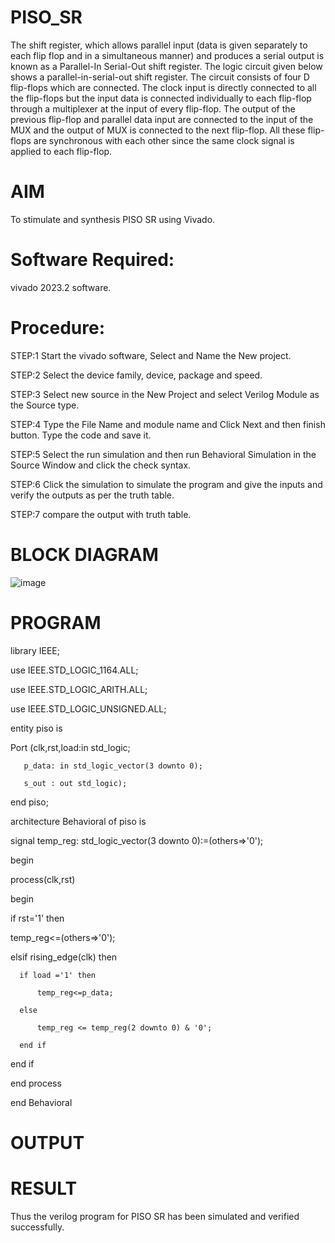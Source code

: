 # PISO_SR
The shift register, which allows parallel input (data is given separately to each flip flop and in a simultaneous manner) and produces a serial output is known as a Parallel-In Serial-Out shift register. The logic circuit given below shows a parallel-in-serial-out shift register. The circuit consists of four D flip-flops which are connected. The clock input is directly connected to all the flip-flops but the input data is connected individually to each flip-flop through a multiplexer at the input of every flip-flop. The output of the previous flip-flop and parallel data input are connected to the input of the MUX and the output of MUX is connected to the next flip-flop. All these flip-flops are synchronous with each other since the same clock signal is applied to each flip-flop. 
# AIM
To stimulate and synthesis PISO SR using Vivado.

# Software Required:
vivado 2023.2 software.

# Procedure:
STEP:1 Start the vivado software, Select and Name the New project.

STEP:2 Select the device family, device, package and speed.

STEP:3 Select new source in the New Project and select Verilog Module as the Source type.

STEP:4 Type the File Name and module name and Click Next and then finish button. Type the code and save it.

STEP:5 Select the run simulation and then run Behavioral Simulation in the Source Window and click the check syntax.

STEP:6 Click the simulation to simulate the program and give the inputs and verify the outputs as per the truth table.

STEP:7 compare the output with truth table.
# BLOCK DIAGRAM
![image](https://github.com/RESMIRNAIR/PISO_SR/assets/154305926/f0f2d979-b298-4693-b5c8-8eea850936d4)
# PROGRAM
library IEEE;

use IEEE.STD_LOGIC_1164.ALL;

use IEEE.STD_LOGIC_ARITH.ALL;

use IEEE.STD_LOGIC_UNSIGNED.ALL;

entity piso is

 Port (clk,rst,load:in std_logic; 
 
       p_data: in std_logic_vector(3 downto 0);
       
       s_out : out std_logic);

end piso;

architecture Behavioral of piso is

signal temp_reg: std_logic_vector(3 downto 0):=(others=>'0');

begin

process(clk,rst)

begin

if rst='1' then 

   temp_reg<=(others=>'0');

elsif rising_edge(clk) then 

      if load ='1' then 

          temp_reg<=p_data;
      
      else
      
          temp_reg <= temp_reg(2 downto 0) & '0';

      end if

end if

end process

end Behavioral
# OUTPUT
# RESULT
Thus the verilog program for PISO SR has been simulated and verified successfully.
